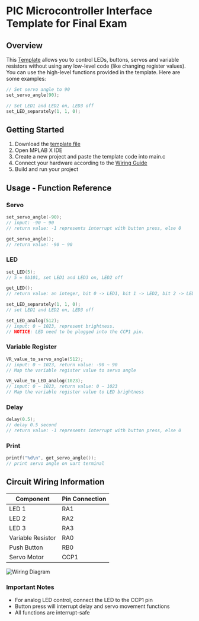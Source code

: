 # PIC Microcontroller Interface Template for Final Exam

## Overview
This [Template](template.c) allows you to control LEDs, buttons, servos and variable resistors without using any low-level code (like changing register values). You can use the high-level functions provided in the template. Here are some examples:

```c
// Set servo angle to 90
set_servo_angle(90);

// Set LED1 and LED2 on, LED3 off
set_LED_separately(1, 1, 0);
```
## Getting Started
1. Download the [template file](template.c)
2. Open MPLAB X IDE
3. Create a new project and paste the template code into main.c
4. Connect your hardware according to the [Wiring Guide](#circuit-wiring-information)
5. Build and run your project


## Usage - Function Reference

### Servo

```c
set_servo_angle(-90); 
// input: -90 ~ 90
// return value: -1 represents interrupt with button press, else 0
```
```c
get_servo_angle(); 
// return value: -90 ~ 90
```

### LED
```c
set_LED(5);
// 5 = 0b101, set LED1 and LED3 on, LED2 off
```
```c
get_LED();
// return value: an integer, bit 0 -> LED1, bit 1 -> LED2, bit 2 -> LED3
```
```c
set_LED_separately(1, 1, 0);
// set LED1 and LED2 on, LED3 off
```

```c
set_LED_analog(512); 
// input: 0 ~ 1023, represent brightness. 
// NOTICE: LED need to be plugged into the CCP1 pin.
```
### Variable Register
```c
VR_value_to_servo_angle(512);
// input: 0 ~ 1023, return value: -90 ~ 90
// Map the variable register value to servo angle
```
```c
VR_value_to_LED_analog(1023);
// input: 0 ~ 1023, return value: 0 ~ 1023
// Map the variable register value to LED brightness
```

### Delay
```c
delay(0.5); 
// delay 0.5 second
// return value: -1 represents interrupt with button press, else 0
```

### Print
```c
printf("%d\n", get_servo_angle()); 
// print servo angle on uart terminal
```

## Circuit Wiring Information

| Component | Pin Connection |
|-----------|---------------|
| LED 1     | RA1          |
| LED 2     | RA2          |
| LED 3     | RA3          |
| Variable Resistor | RA0   |
| Push Button | RB0        |
| Servo Motor | CCP1       |

![Wiring Diagram](Circuit_Wiring.png)

### Important Notes
- For analog LED control, connect the LED to the CCP1 pin
- Button press will interrupt delay and servo movement functions
- All functions are interrupt-safe